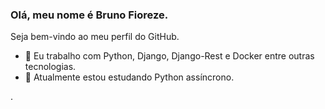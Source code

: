 ### Olá, meu nome é Bruno Fioreze. 
Seja bem-vindo ao meu perfil do GitHub.

- 🔭 Eu trabalho com Python, Django, Django-Rest e Docker entre outras tecnologias.
- 🌱 Atualmente estou estudando Python assíncrono.

<!--
**Bruno-Fioreze/Bruno-Fioreze** is a ✨ _special_ ✨ repository because its `README.md` (this file) appears on your GitHub profile.

Here are some ideas to get you started:

- 🔭 I’m currently working on ...
- 🌱 I’m currently learning ...
- 👯 I’m looking to collaborate on ...
- 🤔 I’m looking for help with ...
- 💬 Ask me about ...
- 📫 How to reach me: ...
- 😄 Pronouns: ...
- ⚡ Fun fact: ...
-->.
